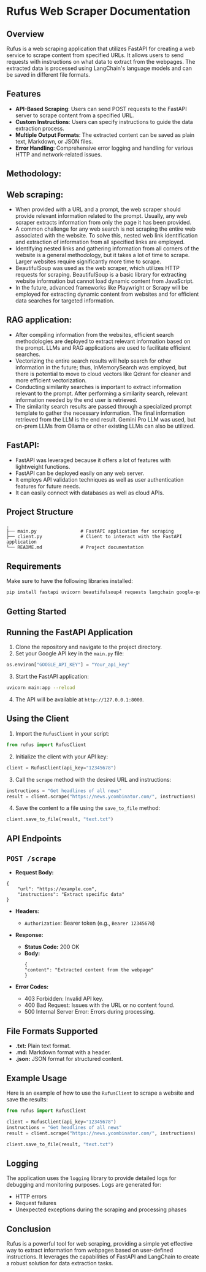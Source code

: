 # Rufus Web Scraper Documentation

## Overview

Rufus is a web scraping application that utilizes FastAPI for creating a web service to scrape content from specified URLs. It allows users to send requests with instructions on what data to extract from the webpages. The extracted data is processed using LangChain's language models and can be saved in different file formats.

## Features

- **API-Based Scraping**: Users can send POST requests to the FastAPI server to scrape content from a specified URL.
- **Custom Instructions**: Users can specify instructions to guide the data extraction process.
- **Multiple Output Formats**: The extracted content can be saved as plain text, Markdown, or JSON files.
- **Error Handling**: Comprehensive error logging and handling for various HTTP and network-related issues.

## Methodology:

## Web scraping:
- When provided with a URL and a prompt, the web scraper should provide relevant information related to the prompt. Usually, any web scraper extracts information from only the page it has been provided.
- A common challenge for any web search is not scraping the entire web associated with the website. To solve this, nested web link identification and extraction of information from all specified links are employed.
- Identifying nested links and gathering information from all corners of the website is a general methodology, but it takes a lot of time to scrape. Larger websites require significantly more time to scrape.
- BeautifulSoup was used as the web scraper, which utilizes HTTP requests for scraping. BeautifulSoup is a basic library for extracting website information but cannot load dynamic content from JavaScript.
- In the future, advanced frameworks like Playwright or Scrapy will be employed for extracting dynamic content from websites and for efficient data searches for targeted information.
  
## RAG application:
- After compiling information from the websites, efficient search methodologies are deployed to extract relevant information based on the prompt. LLMs and RAG applications are used to facilitate efficient searches.
- Vectorizing the entire search results will help search for other information in the future; thus, InMemorySearch was employed, but there is potential to move to cloud vectors like Qdrant for cleaner and more efficient vectorization.
- Conducting similarity searches is important to extract information relevant to the prompt. After performing a similarity search, relevant information needed by the end user is retrieved.
- The similarity search results are passed through a specialized prompt template to gather the necessary information. The final information retrieved from the LLM is the end result. Gemini Pro LLM was used, but on-prem LLMs from Ollama or other existing LLMs can also be utilized.

## FastAPI:
- FastAPI was leveraged because it offers a lot of features with lightweight functions.
- FastAPI can be deployed easily on any web server.
- It employs API validation techniques as well as user authentication features for future needs.
- It can easily connect with databases as well as cloud APIs.

## Project Structure

```plaintext
.
├── main.py                # FastAPI application for scraping
├── client.py              # Client to interact with the FastAPI application
└── README.md              # Project documentation
```

## Requirements
Make sure to have the following libraries installed:

```bash
pip install fastapi uvicorn beautifulsoup4 requests langchain google-generative-ai inscriptis
```

## Getting Started
## Running the FastAPI Application
1. Clone the repository and navigate to the project directory.
2. Set your Google API key in the `main.py` file:

```python
os.environ["GOOGLE_API_KEY"] = "Your_api_key"
```

3. Start the FastAPI application:
```bash
uvicorn main:app --reload
```
4. The API will be available at `http://127.0.0.1:8000`.

## Using the Client
1. Import the `RufusClient` in your script:

```python
from rufus import RufusClient
```

2. Initialize the client with your API key:
```python
client = RufusClient(api_key="12345678")
```
3. Call the `scrape` method with the desired URL and instructions:
```python
instructions = "Get headlines of all news"
result = client.scrape("https://news.ycombinator.com/", instructions)
```
4. Save the content to a file using the `save_to_file` method:
```python
client.save_to_file(result, "text.txt")
```

## API Endpoints

## `POST /scrape`

- **Request Body:**
```
{
    "url": "https://example.com",
    "instructions": "Extract specific data"
}
```
- **Headers:**
  - `Authorization`: Bearer token (e.g.,  `Bearer 12345678`)
- **Response:**
  - **Status Code:** 200 OK
  - **Body:**
    ```
    {
    "content": "Extracted content from the webpage"
    }
    ```

- **Error Codes:**
  - 403 Forbidden: Invalid API key.
  - 400 Bad Request: Issues with the URL or no content found.
  - 500 Internal Server Error: Errors during processing.

## File Formats Supported

- **.txt:** Plain text format.
- **.md:** Markdown format with a header.
- **.json:** JSON format for structured content.

## Example Usage
Here is an example of how to use the `RufusClient` to scrape a website and save the results:

```python
from rufus import RufusClient

client = RufusClient(api_key="12345678")
instructions = "Get headlines of all news"
result = client.scrape("https://news.ycombinator.com/", instructions)

client.save_to_file(result, "text.txt")
```

## Logging
The application uses the `logging` library to provide detailed logs for debugging and monitoring purposes. Logs are generated for:

- HTTP errors
- Request failures
- Unexpected exceptions during the scraping and processing phases

## Conclusion

Rufus is a powerful tool for web scraping, providing a simple yet effective way to extract information from webpages based on user-defined instructions. It leverages the capabilities of FastAPI and LangChain to create a robust solution for data extraction tasks.
